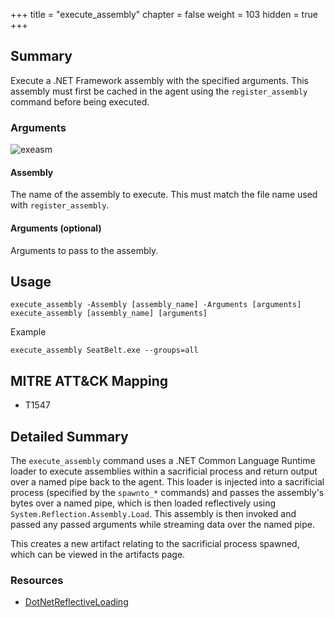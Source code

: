 +++
title = "execute_assembly"
chapter = false
weight = 103
hidden = true
+++

## Summary

Execute a .NET Framework assembly with the specified arguments. This assembly must first be cached in the agent using the `register_assembly` command before being executed.

### Arguments
![exeasm](../images/execute_assembly.png)
#### Assembly
The name of the assembly to execute. This must match the file name used with `register_assembly`. 

#### Arguments (optional)
Arguments to pass to the assembly.

## Usage
```
execute_assembly -Assembly [assembly_name] -Arguments [arguments]
execute_assembly [assembly_name] [arguments]
```

Example
```
execute_assembly SeatBelt.exe --groups=all
```


## MITRE ATT&CK Mapping

- T1547

## Detailed Summary
The `execute_assembly` command uses a .NET Common Language Runtime loader to execute assemblies within a sacrificial process and return output over a named pipe back to the agent. This loader is injected into a sacrificial process (specified by the `spawnto_*` commands) and passes the assembly's bytes over a named pipe, which is then loaded reflectively using `System.Reflection.Assembly.Load`. This assembly is then invoked and passed any passed arguments while streaming data over the named pipe.

This creates a new artifact relating to the sacrificial process spawned, which can be viewed in the artifacts page.

### Resources
- [DotNetReflectiveLoading](https://github.com/ambray/DotNetReflectiveLoading)
